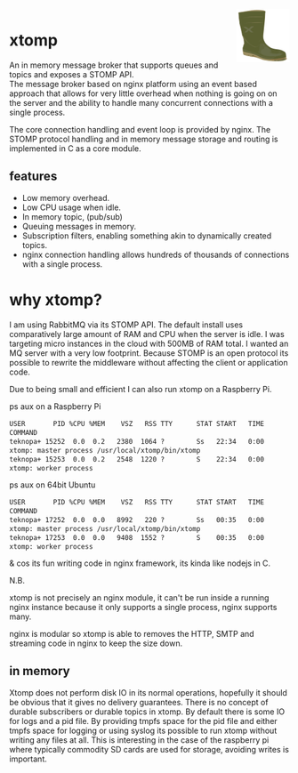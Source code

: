 <img src="xtomp.png" style="float:right"/>

# xtomp

An in memory message broker that supports queues and topics and exposes a STOMP API.  
The message broker based on nginx platform using an event based approach that allows for very little overhead when nothing is going on on the server and the ability to handle many concurrent connections with a single process.

The core connection handling and event loop is provided by nginx. The STOMP protocol handling and in memory message storage and routing is implemented in C as a core module.

## features

* Low memory overhead.
* Low CPU usage when idle.
* In memory topic, (pub/sub)
* Queuing messages in memory.
* Subscription filters, enabling something akin to dynamically created topics.
* nginx connection handling allows hundreds of thousands of connections with a single process.

# why xtomp?

I am using RabbitMQ via its STOMP API.
The default install uses comparatively large amount of RAM and CPU when the server is idle.  I was targeting micro instances in the cloud with 500MB of RAM total. I wanted an MQ server with a very low footprint.  Because STOMP is an open protocol its possible to rewrite the middleware without affecting the client or application code.

Due to being small and efficient I can also run xtomp on a Raspberry Pi.

ps aux on a Raspberry Pi

    USER       PID %CPU %MEM    VSZ   RSS TTY      STAT START   TIME COMMAND
    teknopa+ 15252  0.0  0.2   2380  1064 ?        Ss   22:34   0:00 xtomp: master process /usr/local/xtomp/bin/xtomp
    teknopa+ 15253  0.0  0.2   2548  1220 ?        S    22:34   0:00 xtomp: worker process

ps aux on 64bit Ubuntu

    USER       PID %CPU %MEM    VSZ   RSS TTY      STAT START   TIME COMMAND
    teknopa+ 17252  0.0  0.0   8992   220 ?        Ss   00:35   0:00 xtomp: master process /usr/local/xtomp/bin/xtomp
    teknopa+ 17253  0.0  0.0   9408  1552 ?        S    00:35   0:00 xtomp: worker process

& cos its fun writing code in nginx framework, its kinda like nodejs in C.

N.B.

xtomp is not precisely an nginx module, it can't be run inside a running nginx instance because it only supports a single process, nginx supports many.

nginx is modular so xtomp is able to removes the HTTP, SMTP and streaming code in nginx to keep the size down.

## in memory

Xtomp does not perform disk IO in its normal operations, hopefully it should be obvious that it gives no delivery guarantees.  There is no concept of durable subscribers or durable topics in xtomp.  By default there is some IO for logs and a pid file. By providing tmpfs space for the pid file and either tmpfs space for logging or using syslog its possible to run xtomp without writing any files at all. This is interesting in the case of the raspberry pi where typically commodity SD cards are used for storage, avoiding writes is important.
